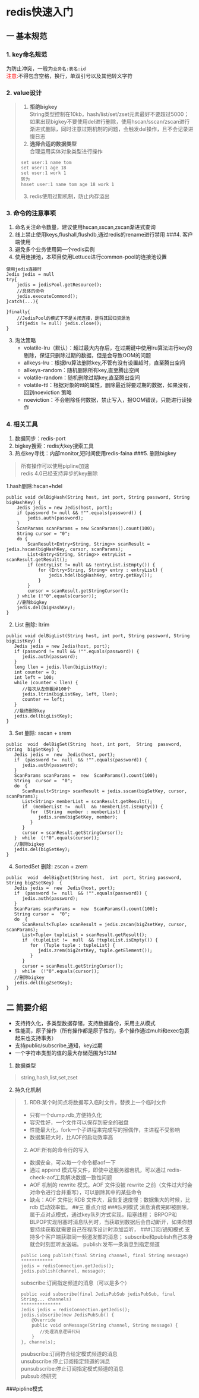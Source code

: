 # redis快速入门
## 一 基本规范
### 1. key命名规范
为防止冲突，一般为<code>业务名:表名:id</code>
<br><font color='red'>注意:</font>不得包含空格，换行，单双引号以及其他转义字符
### 2. value设计
> 1. **拒绝bigkey**
> <br>String类型控制在10kb，hash/list/set/zset元素最好不要超过5000；如果出现bigkey不要使用del进行删除，使用hscan/sscan/zscan进行渐进式删除，同时注意过期机制的问题，会触发del操作，且不会记录进慢日志
> 2. **选择合适的数据类型**
> <br>合理运用实体对象类型进行操作
> ~~~
> set user:1 name tom
> set user:1 age 18
> set user:1 work 1
> 转为
> hmset user:1 name tom age 18 work 1
> ~~~
> 3. redis使用过期机制，防止内存溢出

### 3. 命令的注意事项
1. 命名关注命令数量，建议使用hscan,sscan,zscan渐进式查询
2. 线上禁止使用keys,flushall,flushdb,通过redis的rename进行禁用
###4. 客户端使用
1. 避免多个业务使用同一个redis实例
2. 使用连接池，本项目使用Lettuce进行common-pool的连接池设置
~~~
使用jedis连接时
Jedis jedis = null
try{
    jedis = jedisPool.getResource();
    //具体的命令
    jedis.executeCommond();
}catch(...){

}finally{
    //JedisPool的模式下不是关闭连接，是将其回归资源池
    if(jedis != null) jedis.close();
}
~~~
3. 淘汰策略
   * volatile-lru（默认）：超过最大内存后，在过期键中使用lru算法进行key的剔除，保证只删除过期的数据，但是会导致OOM的问题
   * allkeys-lru：根据lru算法删除key,不管有没有设置超时，直至腾出空间
   * allkeys-random：随机删除所有key,直至腾出空间
   * volatile-random：随机删除过期key,直至腾出空间
   * volatile-ttl：根据对象的ttl的属性，删除最近将要过期的数据，如果没有，回到noeviction 策略
   * noeviction：不会剔除任何数据，禁止写入，报OOM错误，只能进行读操作
### 4. 相关工具
1. 数据同步：redis-port
2. bigkey搜索：redis大key搜索工具
3. 热点key寻找：内部monitor,短时间使用redis-faina
###5. 删除bigkey
> 所有操作可以使用pipline加速<br>
> redis 4.0已经支持异步的key删除

1.hash删除:hscan+hdel
~~~
public void delBigHash(String host, int port, String password, String bigHashKey) {
    Jedis jedis = new Jedis(host, port);
    if (password != null && !"".equals(password)) {
        jedis.auth(password);
    }
    ScanParams scanParams = new ScanParams().count(100);
    String cursor = "0";
    do {
        ScanResult<Entry<String, String>> scanResult = jedis.hscan(bigHashKey, cursor, scanParams);
        List<Entry<String, String>> entryList = scanResult.getResult();
        if (entryList != null && !entryList.isEmpty()) {
            for (Entry<String, String> entry : entryList) {
                jedis.hdel(bigHashKey, entry.getKey());
            }
        }
        cursor = scanResult.getStringCursor();
    } while (!"0".equals(cursor));
    //删除bigkey
    jedis.del(bigHashKey);
}
~~~
2. List 删除: ltrim
~~~
public void delBigList(String host, int port, String password, String bigListKey) {
   Jedis jedis = new Jedis(host, port);
   if (password != null && !"".equals(password)) {
      jedis.auth(password);
   }
   long llen = jedis.llen(bigListKey);
   int counter = 0;
   int left = 100;
   while (counter < llen) {
      //每次从左侧截掉100个
      jedis.ltrim(bigListKey, left, llen);
      counter += left;
   }
   //最终删除key
   jedis.del(bigListKey);
}
~~~
3. Set 删除: sscan + srem
~~~
public  void  delBigSet(String  host, int port,  String  password,  String  bigSetKey) {
   Jedis jedis =  new  Jedis(host, port);
   if  (password !=  null  && !"".equals(password)) {
      jedis.auth(password);
   }
   ScanParams scanParams =  new  ScanParams().count(100);
   String  cursor =  "0";
   do  {
      ScanResult<String> scanResult = jedis.sscan(bigSetKey, cursor, scanParams);
      List<String> memberList = scanResult.getResult();
      if  (memberList !=  null  && !memberList.isEmpty()) {
         for  (String  member : memberList) {
            jedis.srem(bigSetKey, member);
         }
      }
      cursor = scanResult.getStringCursor();
   }  while  (!"0".equals(cursor));
   //删除bigkey
   jedis.del(bigSetKey);
}
~~~
4. SortedSet 删除: zscan + zrem
~~~
public  void  delBigZset(String host,  int  port, String password, String bigZsetKey)  {
   Jedis jedis =  new  Jedis(host, port);
   if  (password !=  null  && !"".equals(password)) {
      jedis.auth(password);
   }
   ScanParams scanParams =  new  ScanParams().count(100);
   String cursor =  "0";
   do  {
      ScanResult<Tuple> scanResult = jedis.zscan(bigZsetKey, cursor, scanParams);
      List<Tuple> tupleList = scanResult.getResult();
      if  (tupleList !=  null  && !tupleList.isEmpty()) {
         for  (Tuple tuple : tupleList) {
            jedis.zrem(bigZsetKey, tuple.getElement());
         }
      }
      cursor = scanResult.getStringCursor();
   }  while  (!"0".equals(cursor));
   //删除bigkey
   jedis.del(bigZsetKey);
}
~~~
## 二 简要介绍
* 支持持久化，多类型数据存储，支持数据备份，采用主从模式
* 性能高，原子操作（所有操作都是原子性的，多个操作通过multi和exec包裹起来也支持事务）
* 支持public/subscribe,通知，key过期
* 一个字符串类型的值的最大存储范围为512M
1. 数据类型
> string,hash,list,set,zset
2. 持久化机制
> 1. RDB:某个时间点将数据写入临时文件，替换上一个临时文件
> * 只有一个dump.rdb,方便持久化
> * 容灾性好，一个文件可以保存到安全的磁盘
> * 性能最大化，fork一个子进程来完成写的擦偶作，主进程不受影响
> * 数据集较大时，比AOF的启动效率高
> 2. AOF:所有的命令行的写入
> * 数据安全，可以每一个命令都aof一下
> * 通过 append 模式写文件，即使中途服务器宕机，可以通过 redis-check-aof工具解决数据一致性问题
> * AOF 机制的 rewrite 模式。AOF 文件没被 rewrite 之前（文件过大时会对命令进行合并重写），可以删除其中的某些命令
> * 缺点：AOF 文件比 RDB 文件大，且恢复速度慢；数据集大的时候，比 rdb 启动效率低。
##三 重点介绍
###队列模式
消息消费完即被删除，属于点对点模式，通过key队列方式实现，阻塞线程；
BRPOP和BLPOP实现阻塞时消息队列时，当获取到数据后会自动断开，如果你想要持续获取就需要自己在程序设计时添加监听，
###订阅/通知模式
支持多个客户端获取同一频道发部的消息；
subscribe和publish自己本身就会时刻监听发送端。
> publish:发布一条消息到指定频道
> ~~~
> public Long publish(final String channel, final String message)
> ************
> jedis = redisConnection.getJedis();
> jedis.publish(channel, message);
> ~~~
> subscribe:订阅指定频道的消息（可以是多个）
> ~~~
> public void subscribe(final JedisPubSub jedisPubSub, final String... channels)
> ***************
> Jedis jedis = redisConnection.getJedis();
> jedis.subscribe(new JedisPubSub() {
>     @Override
>     public void onMessage(String channel, String message) {
>        //处理消息逻辑代码
>     }
> }, channels);
> ~~~
> psubscribe:订阅符合给定模式频道的消息<br>
> unsubscribe:停止订阅指定频道的消息<br>
> punsubscribe:停止订阅指定模式频道的消息<br>
> pubsub:待研究

###pipline模式
